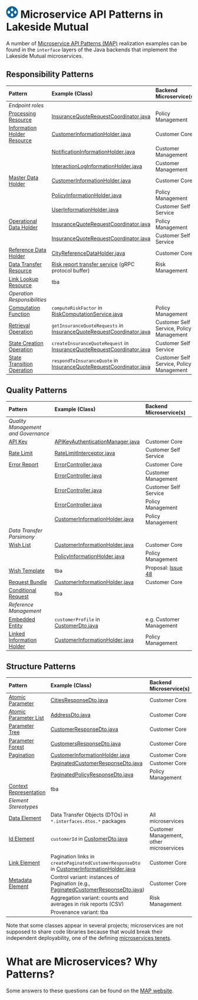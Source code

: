 # ![Lakeside Mutual Logo](./resources/logo-32x32.png) Microservice API Patterns in Lakeside Mutual

A number of [Microservice API Patterns (MAP)](https://microservice-api-patterns.org/) realization examples can be found in the `interface` layers of the Java backends that implement the Lakeside Mutual microservices. 

## Responsibility Patterns

| Pattern | Example (Class) | Backend Microservice(s) |
|:------- | :-------------- | :--------------------- |
| *Endpoint roles* |||
| [Processing Resource](https://www.microservice-api-patterns.org/patterns/responsibility/endpointRoles/ProcessingResource) | [InsuranceQuoteRequestCoordinator.java](./policy-management-backend/src/main/java/com/lakesidemutual/policymanagement/interfaces/InsuranceQuoteRequestCoordinator.java) | Policy Management |
| [Information Holder Resource](https://www.microservice-api-patterns.org/patterns/responsibility/endpointRoles/InformationHolderResource) | [CustomerInformationHolder.java](./customer-core/src/main/java/com/lakesidemutual/customercore/interfaces/CustomerInformationHolder.java) | Customer Core |
| | [NotificationInformationHolder.java](./customer-management-backend/src/main/java/com/lakesidemutual/customermanagement/interfaces/NotificationInformationHolder.java) | Customer Management |
| | [InteractionLogInformationHolder.java](./customer-management-backend/src/main/java/com/lakesidemutual/customermanagement/interfaces/InteractionLogInformationHolder.java) | Customer Management |  
| [Master Data Holder](https://www.microservice-api-patterns.org/patterns/responsibility/informationHolderEndpointTypes/MasterDataHolder) | [CustomerInformationHolder.java](./customer-core/src/main/java/com/lakesidemutual/customercore/interfaces/CustomerInformationHolder.java) | Customer Core |
| | [PolicyInformationHolder.java](./policy-management-backend/src/main/java/com/lakesidemutual/policymanagement/interfaces/PolicyInformationHolder.java) | Policy Management |
| | [UserInformationHolder.java](./customer-self-service-backend/src/main/java/com/lakesidemutual/customerselfservice/interfaces/UserInformationHolder.java) | Customer Self Service | |
| [Operational Data Holder](https://microservice-api-patterns.org/patterns/responsibility/informationHolderEndpointTypes/OperationalDataHolder) |  [InsuranceQuoteRequestCoordinator.java](./policy-management-backend/src/main/java/com/lakesidemutual/policymanagement/interfaces/InsuranceQuoteRequestCoordinator.java) | Policy Management | 
| | [InsuranceQuoteRequestCoordinator.java](./customer-self-service-backend/src/main/java/com/lakesidemutual/customerselfservice/interfaces/InsuranceQuoteRequestCoordinator.java) | Customer Self Service | 
| [Reference Data Holder](https://www.microservice-api-patterns.org/patterns/responsibility/informationHolderEndpointTypes/ReferenceDataHolder) | [CityReferenceDataHolder.java](./customer-core/src/main/java/com/lakesidemutual/customercore/interfaces/CityReferenceDataHolder.java) | Customer Core |
| [Data Transfer Resource](https://microservice-api-patterns.org/patterns/responsibility/informationHolderEndpointTypes/DataTransferResource) | [Risk report transfer service](https://github.com/socadk/LakesideMutual/blob/map-revision-21/risk-management-server/riskmanagement.proto) (gRPC protocol buffer) | Risk Management | 
| [Link Lookup Resource](https://microservice-api-patterns.org/patterns/responsibility/informationHolderEndpointTypes/LinkLookupResource) | tba | <!-- ZIO4STX: Eureka? Spring Boot admin? Spring Fox OAS? --> | 
| *Operation Responsibilities* | | |
| [Computation Function](https://www.microservice-api-patterns.org/patterns/responsibility/operationResponsibilities/ComputationFunction) | `computeRiskFactor` in [RiskComputationService.java](./policy-management-backend/src/main/java/com/lakesidemutual/policymanagement/interfaces/RiskComputationService.java) | Policy Management |
| [Retrieval Operation](https://microservice-api-patterns.org/patterns/responsibility/operationResponsibilities/RetrievalOperation) | `getInsuranceQuoteRequests` in [InsuranceQuoteRequestCoordinator.java](./customer-self-service-backend/src/main/java/com/lakesidemutual/customerselfservice/interfaces/InsuranceQuoteRequestCoordinator.java) | Customer Self Service, Policy Management |
| [State Creation Operation](https://microservice-api-patterns.org/patterns/responsibility/operationResponsibilities/StateCreationOperation) | `createInsuranceQuoteRequest` in [InsuranceQuoteRequestCoordinator.java](./customer-self-service-backend/src/main/java/com/lakesidemutual/customerselfservice/interfaces/InsuranceQuoteRequestCoordinator.java) | Customer Self Service |
| [State Transition Operation](https://microservice-api-patterns.org/patterns/responsibility/operationResponsibilities/StateTransitionOperation) | `respondToInsuranceQuote` in [InsuranceQuoteRequestCoordinator.java](./customer-self-service-backend/src/main/java/com/lakesidemutual/customerselfservice/interfaces/InsuranceQuoteRequestCoordinator.java) | Customer Self Service, Policy Management |

<!-- tba variants of operation responsibilities -->

## Quality Patterns

| Pattern | Example (Class) | Backend Microservice(s) |
|:---------- | :------------------------- | :---------------- |
| *Quality Management and Governance* |  | | 
| [API Key](https://www.microservice-api-patterns.org/patterns/quality/qualityManagementAndGovernance/APIKey) | [APIKeyAuthenticationManager.java](./customer-core/src/main/java/com/lakesidemutual/customercore/interfaces/configuration/APIKeyAuthenticationManager.java) | Customer Core |
| [Rate Limit](https://www.microservice-api-patterns.org/patterns/quality/qualityManagementAndGovernance/RateLimit) | [RateLimitInterceptor.java](./customer-self-service-backend/src/main/java/com/lakesidemutual/customerselfservice/interfaces/configuration/RateLimitInterceptor.java) | Customer Self Service |
| [Error Report](https://www.microservice-api-patterns.org/patterns/quality/qualityManagementAndGovernance/ErrorReport) | [ErrorController.java](./customer-core/src/main/java/com/lakesidemutual/customercore/interfaces/ErrorController.java) | Customer Core |
| | [ErrorController.java](./customer-management-backend/src/main/java/com/lakesidemutual/customermanagement/interfaces/ErrorController.java) | Customer Management |
| | [ErrorController.java](./customer-self-service-backend/src/main/java/com/lakesidemutual/customerselfservice/interfaces/ErrorController.java) | Customer Self Service |
| | [ErrorController.java](./policy-management-backend/src/main/java/com/lakesidemutual/policymanagement/interfaces/ErrorController.java) | Policy Management |
| | [CustomerInformationHolder.java](./policy-management-backend/src/main/java/com/lakesidemutual/policymanagement/interfaces/CustomerInformationHolder.java) | Policy Management |
| *Data Transfer Parsimony* |  | | 
| [Wish List](https://www.microservice-api-patterns.org/patterns/quality/dataTransferParsimony/WishList) | [CustomerInformationHolder.java](./customer-core/src/main/java/com/lakesidemutual/customercore/interfaces/CustomerInformationHolder.java) | Customer Core |
| | [PolicyInformationHolder.java](./policy-management-backend/src/main/java/com/lakesidemutual/policymanagement/interfaces/PolicyInformationHolder.java) | Policy Management |
| [Wish Template](https://www.microservice-api-patterns.org/patterns/quality/dataTransferParsimony/WishTemplate) | tba | Proposal: [Issue 48](https://github.com/socadk/LakesideMutual/issues/48) |
| [Request Bundle](https://www.microservice-api-patterns.org/patterns/quality/dataTransferParsimony/RequestBundle) | [CustomerInformationHolder.java](./customer-core/src/main/java/com/lakesidemutual/customercore/interfaces/CustomerInformationHolder.java) | Customer Core |
| [Conditional Request](https://microservice-api-patterns.org/patterns/quality/dataTransferParsimony/ConditionalRequest) | tba | <!-- ZIO4STX: already there? idea/proposal? --> | 
| *Reference Management* |  | | 
| [Embedded Entity](https://www.microservice-api-patterns.org/patterns/quality/referenceManagement/EmbeddedEntity) | `customerProfile` in [CustomerDto.java](./customer-management-backend/src/main/java/com/lakesidemutual/customermanagement/interfaces/dtos/CustomerDto.java) | e.g. Customer Management | 
| [Linked Information Holder](https://www.microservice-api-patterns.org/patterns/quality/referenceManagement/LinkedInformationHolder) | [CustomerInformationHolder.java](./policy-management-backend/src/main/java/com/lakesidemutual/policymanagement/interfaces/CustomerInformationHolder.java) | Policy Management |


## Structure Patterns

| Pattern | Example (Class) | Backend Microservice(s) |
|:------- | :-------------- | :----------------- |
| [Atomic Parameter](https://www.microservice-api-patterns.org/patterns/structure/representationElements/AtomicParameter) | [CitiesResponseDto.java](./customer-core/src/main/java/com/lakesidemutual/customercore/interfaces/dtos/city/CitiesResponseDto.java) | Customer Core |
| [Atomic Parameter List](https://www.microservice-api-patterns.org/patterns/structure/representationElements/AtomicParameterList) | [AddressDto.java](./customer-core/src/main/java/com/lakesidemutual/customercore/interfaces/dtos/customer/AddressDto.java) | Customer Core |
| [Parameter Tree](https://www.microservice-api-patterns.org/patterns/structure/representationElements/ParameterTree) | [CustomerResponseDto.java](./customer-core/src/main/java/com/lakesidemutual/customercore/interfaces/dtos/customer/CustomerResponseDto.java) | Customer Core |
| [Parameter Forest](https://www.microservice-api-patterns.org/patterns/structure/representationElements/ParameterForest) | [CustomersResponseDto.java](./customer-core/src/main/java/com/lakesidemutual/customercore/interfaces/dtos/customer/CustomersResponseDto.java) | Customer Core |
| [Pagination](https://www.microservice-api-patterns.org/patterns/structure/compositeRepresentations/Pagination) | [CustomerInformationHolder.java](./customer-core/src/main/java/com/lakesidemutual/customercore/interfaces/CustomerInformationHolder.java) | Customer Core |
| | [PaginatedCustomerResponseDto.java](./customer-core/src/main/java/com/lakesidemutual/customercore/interfaces/dtos/customer/PaginatedCustomerResponseDto.java) | Customer Core |
| | [PaginatedPolicyResponseDto.java](./policy-management-backend/src/main/java/com/lakesidemutual/policymanagement/interfaces/dtos/policy/PaginatedPolicyResponseDto.java) | Policy Management |
| [Context Representation](https://microservice-api-patterns.org/patterns/structure/compositeRepresentations/ContextRepresentation) | tba | | 
| *Element Stereotypes* | | | 
| [Data Element](https://microservice-api-patterns.org/patterns/structure/elementStereotypes/DataElement) | Data Transfer Objects (DTOs) in `*.interfaces.dtos.*` packages | All microservices | 
| [Id Element](https://microservice-api-patterns.org/patterns/structure/elementStereotypes/IdElement) | `customerId` in [CustomerDto.java](./customer-management-backend/src/main/java/com/lakesidemutual/customermanagement/interfaces/dtos/CustomerDto.java) | Customer Management, other microservices | 
| [Link Element](https://microservice-api-patterns.org/patterns/structure/elementStereotypes/LinkElement) | Pagination links in `createPaginatedCustomerResponseDto` in [CustomerInformationHolder.java](./customer-core/src/main/java/com/lakesidemutual/customercore/interfaces/CustomerInformationHolder.java) | Customer Core | 
| [Metadata Element](https://microservice-api-patterns.org/patterns/structure/elementStereotypes/MetadataElement) | Control variant: instances of Pagination (e.g., [PaginatedCustomerResponseDto.java](./customer-core/src/main/java/com/lakesidemutual/customercore/interfaces/dtos/customer/PaginatedCustomerResponseDto.java)) |  Customer Core |  | 
|  | Aggregation variant: counts and averages in risk reports (CSV) | Risk Management |
|  | Provenance variant: tba |  |

Note that some classes appear in several projects; microservices are not supposed to share code libraries because that would break their independent deployability, one of the defining [microservices tenets](https://medium.com/olzzio/seven-microservices-tenets-e97d6b0990a4).


# What are Microservices? Why Patterns?

Some answers to these questions can be found on the [MAP website](https://microservice-api-patterns.org/primer).

<!-- Other Patterns: PoEAA, EIP, GoF? -->